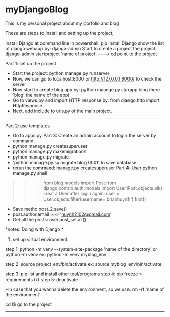 # myDjangoBlog

This is my personal project about my porfolio and blog

These are steps to install and setting up the project;

Install Django at command line in powershell: pip install Django
show the list of django webapp by: django-admin
Start to create a project the project: django-admin startproject 'name of project' ---> cd point to the project

Part 1: set up the project
- Start the project: python manage.py runserver
- Now, we can go to localhost:8000 or http://127.0.0.1:8000/ to check the server
- Now start to create blog app by: python maange.py starapp blog (here 'blog' the name of the app)
- Go to views.py and import HTTP response by: from django.http import HttpResponse
- Next, add include to urls.py of the main project.

-----------------------------
Part 2: use templates
- Go to apps.py
Part 3:
Create an admin account to login the server by command:
- python manage.py createsuperuser 
- python manage.py makemigrations
- python manage.py migrate
- 'python manage.py sqlmigrate blog 0001' to save database
- rerun the command: manage.py createsuperuser
Part 4:
User python manage.py shell
>>> from blog.models import Post
>>> from django.contrib.auth.models import User
>>> Post.objects.all()
>>> creat a User after login again: user = User.objects.filter(username='brianhuynh').first()
- Save metho post_2.save()
- post.author.email >>> 'huynh2102@gmail.com'
- Get all the posts: user.post_set.all()


*notes:
Doing with Django
*
1. set up virtual environment.

step 1: python -m venv --system-site-package 'name of the directory' or python -m venv
ex: python -m venv myblog_env

step 2: source project_env/bin/activate
ex: source myblog_env/bin/activate

step 3: pip list and install other tool/programs
step 4: pip freeze > requirements.txt
step 5: deactivate

*In case that you wanna delete the environment, so we use: rm -rf 'name of the environment'

cd !$ go to the project

--------------
